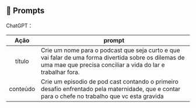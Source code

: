 ## 🧠 Prompts


ChatGPT：

|   Ação   | prompt                                                                                                                                                                                                                                                                         |
| :------: | ------------------------------------------------------------------------------------------------------------------------------------------------------------------------------------------------------------------------------------------------------------------------------ |
|  título  | Crie um nome para o podcast que seja curto e que vai falar de uma forma divertida sobre os dilemas de uma mae que precisa conciliar a vida do lar e trabalhar fora.                                                  |
| conteúdo | Crie um episodio de pod cast contando o primeiro desafio enfrentado pela maternidade, que e contar para o chefe no trabalho que vc esta gravida 

